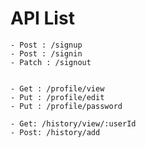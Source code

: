
# API List

    - Post : /signup
    - Post : /signin
    - Patch : /signout


    - Get : /profile/view
    - Put : /profile/edit
    - Put : /profile/password

    - Get: /history/view/:userId
    - Post: /history/add

    
